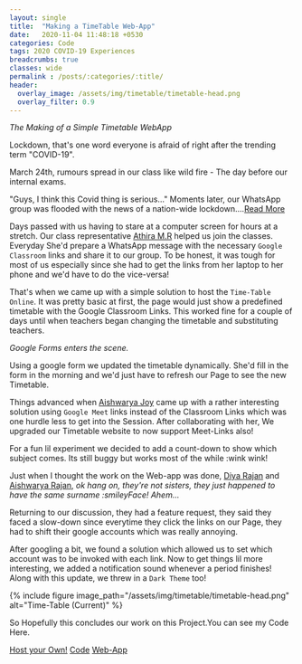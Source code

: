 ```yaml
---
layout: single
title:  "Making a TimeTable Web-App"
date:   2020-11-04 11:48:18 +0530
categories: Code
tags: 2020 COVID-19 Experiences 
breadcrumbs: true
classes: wide
permalink : /posts/:categories/:title/
header:
  overlay_image: /assets/img/timetable/timetable-head.png
  overlay_filter: 0.9 
---
```

_The Making of a Simple Timetable WebApp_

Lockdown, that's one word everyone is afraid of right after the trending term "COVID-19".

March 24th, rumours spread in our class like wild fire - The day before our internal exams.

"Guys, I think this Covid thing is serious..." Moments later, our WhatsApp group was flooded with the news of a nation-wide lockdown....<a class="htag" title="Day Before Lockdown" href="/posts/experiences/day-before-lockdown/">Read More</a>

Days passed with us having to stare at a computer screen for hours at a stretch. Our class representative <a class="htag" title="Thira" href="#">Athira M.R</a> helped us join the classes. Everyday She'd prepare a WhatsApp message with the necessary `Google Classroom` links and share it to our group. To be honest, it was tough for most of us especially since she had to get the links from her laptop to her phone and we'd have to do the vice-versa! 

That's when we came up with a simple solution to host the `Time-Table Online`. It was pretty basic at first, the page would just show a predefined timetable with the Google Classroom Links. This worked fine for a couple of days until when teachers began changing the timetable and substituting teachers. 

_Google Forms enters the scene._ 

Using a google form we updated the timetable dynamically. She'd fill in the form in the morning and we'd just have to refresh our Page to see the new Timetable.

Things advanced when <a class="htag" title="Aishu's Timetable Site" target="_blank" href="http://aishwaryajoyy.c1.biz/">Aishwarya Joy</a> came up with a rather interesting solution using `Google Meet` links instead of the Classroom Links which was one hurdle less to get into the Session. After collaborating with her, We upgraded our Timetable website to now support Meet-Links also!

For a fun lil experiment we decided to add a count-down to show which subject comes. Its still buggy but works most of the while :wink wink!

Just when I thought the work on the Web-app was done, <a class="htag" title="Diya" target="_blank" href="#">Diya Rajan</a> and <a class="htag" title="Aishu" target="_blank" href="#">Aishwarya Rajan</a>, _ok hang on, they're not sisters, they just happened to have the same surname :smileyFace!  Ahem..._ 


Returning to our discussion, they had a feature request, they said they faced a slow-down since everytime they click the links on our Page, they had to shift their google accounts which was really annoying.

After googling a bit, we found a solution which allowed us to set which account was to be invoked with each link. Now to get things lil more interesting, we added a notification sound whenever a period finishes! Along with this update, we threw in a `Dark Theme` too!

{% include figure image_path="/assets/img/timetable/timetable-head.png" alt="Time-Table (Current)" %}

So Hopefully this concludes our work on this Project.You can see my Code Here.



<div class="text-right">
    <a href="/posts/code/host-your-own-timetable/" class="btn--success btn">Host your Own!</a>
    <a href="https://github.com/elvistony/time-table/" target="_blank" class="btn--danger btn">Code</a>
    <a href="https://elvistony.github.io/time-table/" target="_blank" class="btn--warning btn">Web-App</a>
</div>
